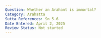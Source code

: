 ```yaml
---
Question: Whether an Arahant is immortal?
Category: Arahatta
Sutta References: Sn 5.6
Date Entered: April 2, 2025
Review Status: Not started
---
```

